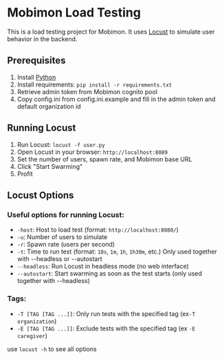 # Mobimon Load Testing
This is a load testing project for Mobimon. It uses [Locust](https://locust.io/) to simulate user behavior in the backend.

## Prerequisites
1. Install [Python](https://www.python.org/downloads/)
2. Install requirements: `pip install -r requirements.txt`
3. Retrieve admin token from Mobimon cognito pool
4. Copy config.ini from config.ini.example and fill in the admin token and default organization id

## Running Locust
1. Run Locust: `locust -f user.py`
2. Open Locust in your browser: `http://localhost:8089`
3. Set the number of users, spawn rate, and Mobimon base URL
4. Click "Start Swarming"
5. Profit

## Locust Options
### Useful options for running Locust:
- `-host`: Host to load test (format: `http://localhost:8080/`)
- `-u`: Number of users to simulate
- `-r`: Spawn rate (users per second)
- `-t`: Time to run test (format: `10s`, `1m`, `1h`, `1h30m`, etc.) Only used together with --headless or --autostart
- `--headless`: Run Locust in headless mode (no web interface)
- `--autostart`: Start swarming as soon as the test starts (only used together with --headless)

### Tags:
- `-T [TAG [TAG ...]]`: Only run tests with the specified tag (ex`-T organization`)
- `-E [TAG [TAG ...]]`: Exclude tests with the specified tag (ex `-E caregiver`)

use `locust -h` to see all options